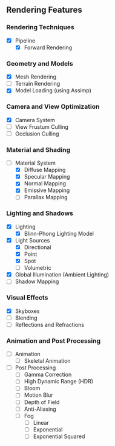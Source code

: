 ## Rendering Features

### Rendering Techniques

- [x] Pipeline
  - [x] Forward Rendering

### Geometry and Models

- [x] Mesh Rendering
- [ ] Terrain Rendering
- [x] Model Loading (using Assimp)

### Camera and View Optimization

- [x] Camera System
- [ ] View Frustum Culling
- [ ] Occlusion Culling

### Material and Shading

- [ ] Material System
  - [x] Diffuse Mapping
  - [x] Specular Mapping
  - [x] Normal Mapping
  - [x] Emissive Mapping
  - [ ] Parallax Mapping

### Lighting and Shadows

- [x] Lighting
  - [x] Blinn-Phong Lighting Model
- [x] Light Sources
  - [x] Directional
  - [x] Point
  - [x] Spot
  - [ ] Volumetric
- [x] Global Illumination (Ambient Lighting)
- [ ] Shadow Mapping

### Visual Effects

- [x] Skyboxes
- [ ] Blending
- [ ] Reflections and Refractions

### Animation and Post Processing

- [ ] Animation
  - [ ] Skeletal Animation
- [ ] Post Processing
  - [ ] Gamma Correction
  - [ ] High Dynamic Range (HDR)
  - [ ] Bloom
  - [ ] Motion Blur
  - [ ] Depth of Field
  - [ ] Anti-Aliasing
  - [ ] Fog
    - [ ] Linear
    - [ ] Exponential
    - [ ] Exponential Squared
